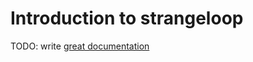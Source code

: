 # Introduction to strangeloop

TODO: write [great documentation](http://jacobian.org/writing/great-documentation/what-to-write/)
